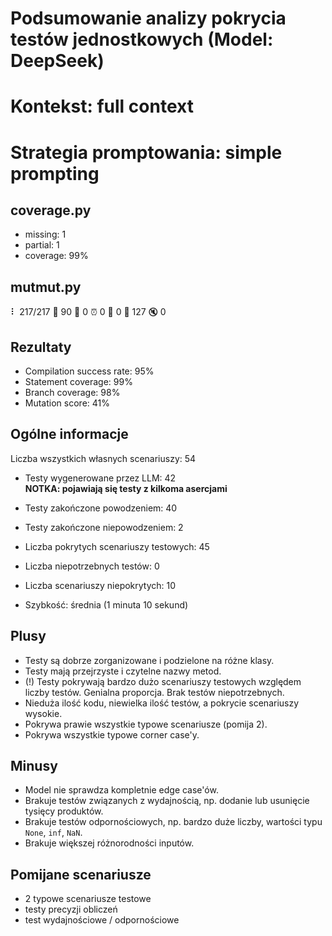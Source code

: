 # Podsumowanie analizy pokrycia testów jednostkowych (Model: DeepSeek)
# Kontekst: full context
# Strategia promptowania: simple prompting

## coverage.py
- missing: 1
- partial: 1
- coverage: 99%

## mutmut.py
⠇ 217/217  🎉 90 🫥 0  ⏰ 0  🤔 0  🙁 127  🔇 0

## Rezultaty
- Compilation success rate: 95%
- Statement coverage: 99%
- Branch coverage: 98%
- Mutation score: 41%

## Ogólne informacje

Liczba wszystkich własnych scenariuszy: 54

- Testy wygenerowane przez LLM: 42
<br/> <strong>NOTKA: pojawiają się testy z kilkoma asercjami</strong>
- Testy zakończone powodzeniem: 40
- Testy zakończone niepowodzeniem: 2


- Liczba pokrytych scenariuszy testowych: 45
- Liczba niepotrzebnych testów: 0
- Liczba scenariuszy niepokrytych: 10
- Szybkość: średnia (1 minuta 10 sekund)

## Plusy

- Testy są dobrze zorganizowane i podzielone na różne klasy.
- Testy mają przejrzyste i czytelne nazwy metod.
- (!) Testy pokrywają bardzo dużo scenariuszy testowych względem liczby testów. Genialna proporcja. Brak testów niepotrzebnych.
- Nieduża ilość kodu, niewielka ilość testów, a pokrycie scenariuszy wysokie.
- Pokrywa prawie wszystkie typowe scenariusze (pomija 2).
- Pokrywa wszystkie typowe corner case'y.

## Minusy

- Model nie sprawdza kompletnie edge case'ów.
- Brakuje testów związanych z wydajnością, np. dodanie lub usunięcie tysięcy produktów.
- Brakuje testów odpornościowych, np. bardzo duże liczby, wartości typu `None`, `inf`, `NaN`.
- Brakuje większej różnorodności inputów.

## Pomijane scenariusze

- 2 typowe scenariusze testowe
- testy precyzji obliczeń
- test wydajnościowe / odpornościowe


